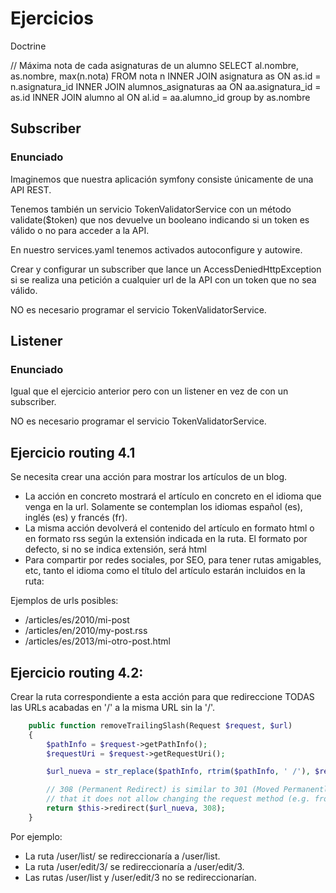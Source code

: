 # Ejercicios

Doctrine

// Máxima nota de cada asignaturas de un alumno
SELECT al.nombre, as.nombre, max(n.nota)
FROM nota n
  INNER JOIN asignatura as ON as.id = n.asignatura_id
  INNER JOIN alumnos_asignaturas aa ON aa.asignatura_id = as.id
  INNER JOIN alumno al ON al.id = aa.alumno_id
group by as.nombre

## Subscriber

### Enunciado

Imaginemos que nuestra aplicación symfony consiste únicamente de una API REST.

Tenemos también un servicio TokenValidatorService con un método validate($token) que nos devuelve un booleano indicando si un token es válido o no para acceder a la API.

En nuestro services.yaml tenemos activados autoconfigure y autowire.

Crear y configurar un subscriber que lance un AccessDeniedHttpException si se realiza una petición a cualquier url de la API con un token que no sea válido.

NO es necesario programar el servicio TokenValidatorService.

## Listener

### Enunciado

Igual que el ejercicio anterior pero con un listener en vez de con un subscriber.

NO es necesario programar el servicio TokenValidatorService.



Ejercicio routing 4.1
---------------------

Se necesita crear una acción para mostrar los artículos de un blog. 

- La acción en concreto mostrará el artículo en concreto en el idioma que venga en la url. Solamente se contemplan los idiomas español (es), inglés (es) y francés (fr).
- La misma acción devolverá el contenido del artículo en formato html o en formato rss según la extensión indicada en la ruta. El formato por defecto, si no se indica extensión, será html
- Para compartir por redes sociales, por SEO, para tener rutas amigables, etc, tanto el idioma como el título del artículo estarán incluidos en la ruta:


Ejemplos de urls posibles: 

- /articles/es/2010/mi-post
- /articles/en/2010/my-post.rss
- /articles/es/2013/mi-otro-post.html



Ejercicio routing 4.2:
--------------

Crear la ruta correspondiente a esta acción para que redireccione TODAS las URLs acabadas en '/' a la misma URL sin la '/'.


```php
    public function removeTrailingSlash(Request $request, $url)
    {
        $pathInfo = $request->getPathInfo();
        $requestUri = $request->getRequestUri();

        $url_nueva = str_replace($pathInfo, rtrim($pathInfo, ' /'), $requestUri);

        // 308 (Permanent Redirect) is similar to 301 (Moved Permanently) except
        // that it does not allow changing the request method (e.g. from POST to GET)
        return $this->redirect($url_nueva, 308);
    }
```


Por ejemplo:

- La ruta /user/list/ se redireccionaría a /user/list.
- La ruta /user/edit/3/ se redireccionaría a /user/edit/3.
- Las rutas /user/list y /user/edit/3 no se redireccionarían.

